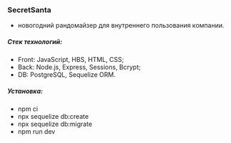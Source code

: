 ### SecretSanta
- новогодний рандомайзер для внутреннего пользования компании.

##### Стек технологий:

* Front: JavaScript, HBS, HTML, CSS;
* Back: Node.js, Express, Sessions, Bcrypt;
* DB: PostgreSQL, Sequelize ORM.

##### Установка:

* npm ci
* npx sequelize db:create
* npx sequelize db:migrate
* npm run dev
